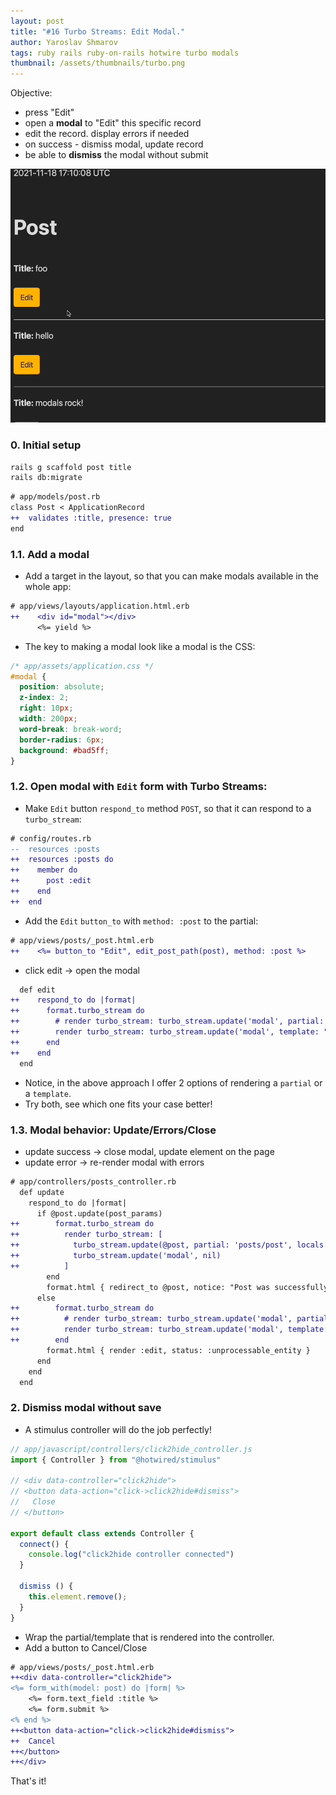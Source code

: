 ```yaml
---
layout: post
title: "#16 Turbo Streams: Edit Modal."
author: Yaroslav Shmarov
tags: ruby rails ruby-on-rails hotwire turbo modals
thumbnail: /assets/thumbnails/turbo.png
---
```


Objective:
* press "Edit"
* open a **modal** to "Edit" this specific record
* edit the record. display errors if needed
* on success - dismiss modal, update record
* be able to **dismiss** the modal without submit

![turbo stream edit modal](/assets/images/TURBO-STREAM-MODALS.gif)

### 0. Initial setup

```sh
rails g scaffold post title
rails db:migrate
```

```diff
# app/models/post.rb
class Post < ApplicationRecord
++  validates :title, presence: true
end
```

### 1.1. Add a modal

* Add a target in the layout, so that you can make modals available in the whole app:

```diff
# app/views/layouts/application.html.erb
++    <div id="modal"></div>
      <%= yield %>
```

* The key to making a modal look like a modal is the CSS:

```css
/* app/assets/application.css */
#modal {
  position: absolute;
  z-index: 2;
  right: 10px;
  width: 200px;
  word-break: break-word;
  border-radius: 6px;
  background: #bad5ff;
}
```

### 1.2. Open modal with `Edit` form with Turbo Streams:

* Make `Edit` button `respond_to` method `POST`, so that it can respond to a `turbo_stream`:

```diff
# config/routes.rb
--  resources :posts
++  resources :posts do
++    member do
++      post :edit
++    end
++  end
```

* Add the `Edit` `button_to` with `method: :post` to the partial:

```diff
# app/views/posts/_post.html.erb
++    <%= button_to "Edit", edit_post_path(post), method: :post %>
```

* click edit -> open the modal

```diff
  def edit
++    respond_to do |format|
++      format.turbo_stream do 
++        # render turbo_stream: turbo_stream.update('modal', partial: "posts/form", locals: {post: @post})
++        render turbo_stream: turbo_stream.update('modal', template: "posts/edit", locals: {post: @post})
++      end
++    end
  end
```

* Notice, in the above approach I offer 2 options of rendering a `partial` or a `template`. 
* Try both, see which one fits your case better!

### 1.3. Modal behavior: Update/Errors/Close

* update success -> close modal, update element on the page
* update error -> re-render modal with errors

```diff
# app/controllers/posts_controller.rb
  def update
    respond_to do |format|
      if @post.update(post_params)
++        format.turbo_stream do 
++          render turbo_stream: [
++            turbo_stream.update(@post, partial: 'posts/post', locals: {post: @post}),
++            turbo_stream.update('modal', nil)
++          ]
        end
        format.html { redirect_to @post, notice: "Post was successfully updated." }
      else
++        format.turbo_stream do 
++          # render turbo_stream: turbo_stream.update('modal', partial: "posts/form", locals: {post: @post})
++          render turbo_stream: turbo_stream.update('modal', template: "posts/edit", locals: {post: @post})
++        end
        format.html { render :edit, status: :unprocessable_entity }
      end
    end
  end
```

### 2. Dismiss modal without save

* A stimulus controller will do the job perfectly!

```js
// app/javascript/controllers/click2hide_controller.js
import { Controller } from "@hotwired/stimulus"

// <div data-controller="click2hide">
// <button data-action="click->click2hide#dismiss">
//   Close
// </button>

export default class extends Controller {
  connect() {
    console.log("click2hide controller connected")
  }

  dismiss () {
    this.element.remove();
  }
}
```

* Wrap the partial/template that is rendered into the controller.
* Add a button to Cancel/Close

```diff
# app/views/posts/_post.html.erb
++<div data-controller="click2hide">
<%= form_with(model: post) do |form| %>
    <%= form.text_field :title %>
    <%= form.submit %>
<% end %>
++<button data-action="click->click2hide#dismiss">
++  Cancel
++</button>
++</div>
```

That's it!
